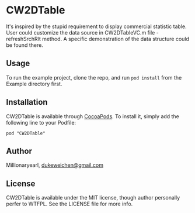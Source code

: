 # CW2DTable

It's inspired by the stupid requirement to display commercial statistic table. User could customize the data source in CW2DTableVC.m file - refreshSrchRlt method. A specific demonstration of the data structure could be found there.


## Usage

To run the example project, clone the repo, and run `pod install` from the Example directory first.


## Installation

CW2DTable is available through [CocoaPods](http://cocoapods.org). To install
it, simply add the following line to your Podfile:

    pod "CW2DTable"

## Author

Millionaryearl, dukeweichen@gmail.com

## License

CW2DTable is available under the MIT license, though author personally perfer to WTFPL. See the LICENSE file for more info.



